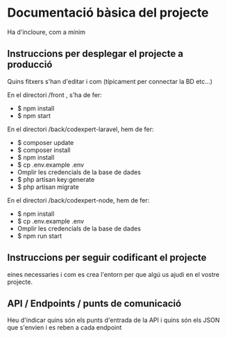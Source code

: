 # Documentació bàsica del projecte
Ha d'incloure, com a mínim
## Instruccions per desplegar el projecte a producció
Quins fitxers s'han d'editar i com (típicament per connectar la BD etc...)

En el directori /front , s'ha de fer:
- $ npm install
- $ npm start

En el directori /back/codexpert-laravel, hem de fer:
- $ composer update
- $ composer install
- $ npm install
- $ cp .env.example .env
- Omplir les credencials de la base de dades
- $ php artisan key:generate
- $ php artisan migrate

En el directori /back/codexpert-node, hem de fer:
- $ npm install
- $ cp .env.example .env
- Omplir les credencials de la base de dades
- $ npm run start

## Instruccions per seguir codificant el projecte
eines necessaries i com es crea l'entorn per que algú us ajudi en el vostre projecte.

## API / Endpoints / punts de comunicació
Heu d'indicar quins són els punts d'entrada de la API i quins són els JSON que s'envien i es reben a cada endpoint
